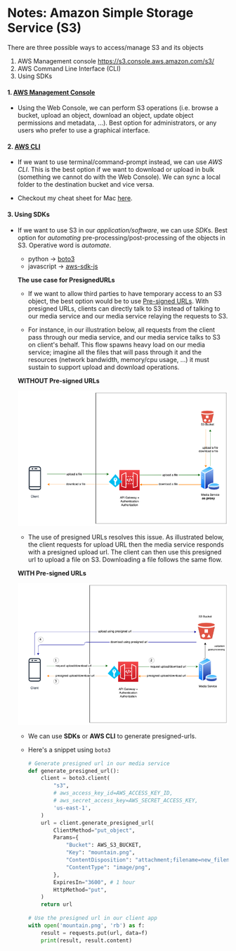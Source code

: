 # Notes: Amazon Simple Storage Service (S3)

There are three possible ways to access/manage S3 and its objects
1. AWS Management console https://s3.console.aws.amazon.com/s3/
1. AWS Command Line Interface (CLI)
1. Using SDKs
#### 1. [AWS Management Console](https://s3.console.aws.amazon.com/s3/)

-  Using the Web Console, we can perform S3 operations (i.e. browse a bucket, upload an object, download an object, update object permissions and metadata, ...). Best option for administrators, or any users who prefer to use a graphical interface.

#### 2. [AWS CLI](https://docs.aws.amazon.com/polly/latest/dg/setup-aws-cli.html)

- If we want to use terminal/command-prompt instead, we can use *AWS CLI*. This is the best option if we want to download or upload in bulk (something we cannot do with the Web Console). We can sync a local folder to the destination bucket and vice versa.

- Checkout my cheat sheet for Mac [here](https://gist.github.com/cereblanco/5d1dc6687d426d644c02141d0de90ef0).

#### 3. Using SDKs

- If we want to use S3 in our *application/software*, we can use *SDK*s. Best option for *automating* pre-processing/post-processing of the objects in S3. Operative word is *automate*.

  - python -> [boto3](https://github.com/boto/boto3)
  - javascript -> [aws-sdk-js](https://github.com/aws/aws-sdk-js)

  **The use case for PresignedURLs**

  - If we want to allow third parties to have temporary access to an S3 object, the best option would be to use [Pre-signed URLs](https://boto3.amazonaws.com/v1/documentation/api/latest/guide/s3-presigned-urls.html). With presigned URLs, clients can directly talk to S3 instead of talking to our media service and our media service relaying the requests to S3.

  - For instance, in our illustration below, all requests from the client pass through our media service, and our media service talks to S3 on client's behalf. This flow spawns heavy load on our media service; imagine all the files that will pass through it and the resources (network bandwidth, memory/cpu usage, ...) it must sustain to support upload and download operations.

  **WITHOUT Pre-signed URLs**

    ![WITHOUT Pre-signed URLs](media-service-as-proxy.png)

  - The use of presigned URLs resolves this issue. As illustrated below, the client requests for upload URL then the media service responds with a presigned upload url. The client can then use this presigned url to upload a file on S3. Downloading a file follows the same flow.

  **WITH Pre-signed URLs**

    ![WITH Pre-signed URLs](presigned-urls-flow.png)

  - We can use **SDKs** or **AWS CLI** to generate presigned-urls.

  - Here's a snippet using `boto3`

    ```python
    # Generate presigned url in our media service
    def generate_presigned_url():
        client = boto3.client(
            "s3",
            # aws_access_key_id=AWS_ACCESS_KEY_ID,
            # aws_secret_access_key=AWS_SECRET_ACCESS_KEY,
            'us-east-1',
        )
        url = client.generate_presigned_url(
            ClientMethod="put_object",
            Params={
                "Bucket": AWS_S3_BUCKET,
                "Key": "mountain.png",
                "ContentDisposition": "attachment;filename=new_filename_here.png",
                "ContentType": "image/png",
            },
            ExpiresIn="3600", # 1 hour
            HttpMethod="put", 
        )
        return url
    ```

    ``` python
    # Use the presigned url in our client app
    with open('mountain.png', 'rb') as f:
        result = requests.put(url, data=f)
        print(result, result.content)
    ```
